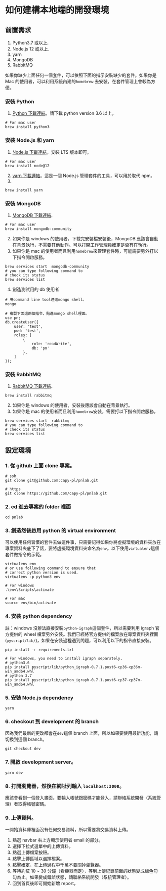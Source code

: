 # 如何建構本地端的開發環境

## 前置需求

1. Python3.7 或以上.
2. Node.js 12 或以上.
3. yarn
4. MongoDB
5. RabbitMQ

如果你缺少上面任何一個套件，可以依照下面的指示安裝缺少的套件。如果你是 Mac 的使用者，可以利用系統內建的`homebrew` 去安裝，在套件管理上會較為方便。

### 安裝 Python

1. [Python 下載連結](https://www.python.org/downloads/)。請下載 python version 3.6 以上。

```bash=
# For mac user
brew install python3
```

### 安裝 Node.js 和 yarn

1. [Node.js 下載連結](https://nodejs.org/en/)。安裝 LTS 版本即可。

```bash=
# For mac user
brew install node@12
```

2. [yarn 下載連結](https://yarnpkg.com/lang/en/docs/install/#mac-stable)。這是一個 Node.js 管理套件的工具，可以用於取代 npm。
3.

```bash=
brew install yarn
```

### 安裝 MongoDB

1. [MongoDB 下載連結](https://www.mongodb.com/download-center/community).

```bash=
# For mac user
brew install mongodb-community
```

2. 如果你是 windows 的使用者，下載完安裝檔安裝後，MongoDB 應該會自動在背景執行，不需要其他動作。可以打開工作管理員確定是否有在執行。
3. 如果你是 mac 的使用者而且利用`homebrew`來管理套件時，可能需要另外打以下指令開啟服務。

```bash=
brew services start  mongodb-community
# you can type following command to
# check its status
brew services list
```

4. 創造測試用的 db 使用者

```bash=
# 用command line tool連進mongo shell。
mongo

# 複製下面這兩個指令，貼進mongo shell裡面。
use pn;
db.createUser({
    user: 'test',
    pwd: 'test',
    roles: [
        {
            role: 'readWrite',
            db: 'pn'
        },
    ]
});
```

### 安裝 RabbitMQ

1. [RabbitMQ 下載連結](https://www.rabbitmq.com/download.html).

```bash=
brew install rabbitmq
```

2. 如果你是 windows 的使用者，安裝後應該會自動在背景執行。
3. 如果你是 mac 的使用者而且利用`homebrew`安裝，需要打以下指令開啟服務。

```bash=
brew services start  rabbitmq
# you can type following command to
# check its status
brew services list
```

## 設定環境

### 1. 從 github 上面 clone 專案。

```bash=
# ssh
git clone git@github.com:capy-pl/pnlab.git

# https
git clone https://github.com/capy-pl/pnlab.git
```

### 2. cd 進去專案的 folder 裡面

```bash=
cd pnlab
```

### 3. 創造然後啟用 python 的 virtual environment

可以使用任何習慣的套件去做這件事，只需要記得如果你將虛擬環境的資料夾放在專案資料夾底下了話，要將虛擬環境資料夾命名為`env`。以下使用`virtualenv`這個套件做指令的示範。

```bash=
virtualenv env
# or use following command to ensure that
# correct python version is used.
virtualenv -p python3 env

# For windows
.\env\Scripts\activate

# For mac
source env/bin/activate
```

### 4. 安裝 python dependency

註：windows 沒辦法直接安裝`python-igraph`這個套件，所以需要利用 igraph 官方提供的 wheel 檔案另外安裝。我們已經將官方提供的檔案放在專案資料夾裡面(`pyscript/lib/`)，如果在安裝過程遇到問題，可以利用以下的指令直接安裝。

```bash=
pip install -r requirements.txt

# For windows, you need to install igraph separately.
# python3.6
pip install pyscript/lib/python_igraph-0.7.1.post6-cp36-cp36m-win_amd64.whl
# python 3.7
pip install pyscript/lib/python_igraph-0.7.1.post6-cp37-cp37m-win_amd64.whl
```

### 5. 安裝 Node.js dependency

```bash=
yarn
```

### 6. checkout 到 development 的 branch

因為我們最新的更改都會在`dev`這個 branch 上面，所以如果要使用最新功能，請切換到這個 branch。

```bash=
git checkout dev
```

### 7. 開啟 development server。

```bash=
yarn dev
```

### 8. 打開瀏覽器，然後在網址列輸入 `localhost:3000`。

應該會看到一個登入畫面，要輸入帳號跟密碼才能登入，請聯絡系統開發（系統管理）者取得帳號密碼。

### 9. 上傳資料。

一開始資料庫裡面沒有任何交易資料，所以需要將交易資料上傳。

1. 點選 navbar 右上方顯示使用者 email 的部分。
2. 選擇下拉式選單中的上傳資料。
3. 點選上傳檔案按鈕。
4. 點擊上傳區域以選擇檔案。
5. 點擊確定，在上傳過程中千萬不要關掉瀏覽器。
6. 等待約莫 10 ~ 30 分鐘（看機器而定），等到上傳紀錄前面的狀態變成綠色勾勾為止。如果變成錯誤狀態，請聯絡系統開發（系統管理者）。
7. 回到首頁後即可開始新增 report。
